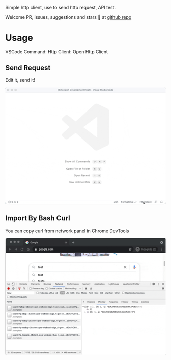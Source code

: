 Simple http client, use to send http request, API test. 

Welcome PR, issues, suggestions and stars 🤩 at [github repo](https://github.com/Aaron00101010/vscode-http-client )


# Usage

VSCode Command: Http Client: Open Http Client

## Send Request

Edit it, send it!

![send](./example/request.gif)

## Import By Bash Curl

You can copy curl from network panel in Chrome DevTools 

![curl](./example/curl.gif)